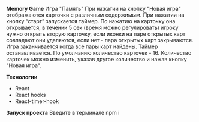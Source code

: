 **Memory Game**
Игра "Память"
При нажатии на кнопку "Новая игра" отображаются карточки с различным содержимым. При нажатии на кнопку “старт” запускается таймер. По нажатию на карточку она открывается, в течении 5 сек (время можно регулировать) игроку нужно открыть вторую карточку, если иконки на паре открытых карт совпадают они удаляются, если нет - пара открытых карт закрываются. Игра заканчивается когда все пары карт найдены. Таймер останавливается.
По умолчанию количество карточек - 16. Количество карточек можно изменить, указав другое количество и нажав кнопку "Новая игра".

**Технологии**

- React
- React hooks
- React-timer-hook

**Запуск проекта**
Введите в терминале npm i
